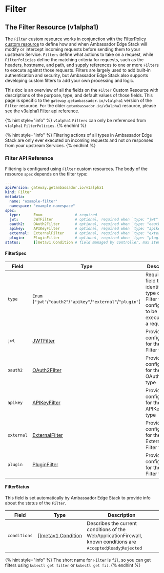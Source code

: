 # Filter

## The Filter Resource (v1alpha1)

The `Filter` custom resource works in conjunction with the [FilterPolicy custom resource](../filterpolicy.md) to define how and when Ambassador Edge Stack will modify or intercept incoming requests before sending them to your upstream Service. `Filters` define what actions to take on a request, while `FilterPolicies` define the matching criteria for requests, such as the headers, hostname, and path, and supply references to one or more `Filters` to execute against those requests. Filters are largely used to add built-in authentication and security, but Ambassador Edge Stack also supports developing custom filters to add your own processing and logic.

This doc is an overview of all the fields on the `Filter` Custom Resource with descriptions of the purpose, type, and default values of those fields. This page is specific to the `gateway.getambassador.io/v1alpha1` version of the `Filter` resource. For the older `getambassador.io/v3alpha1` resource, please see the [v3alpha1 Filter api reference](../../getambassador.io-v3alpha1/filter/).

{% hint style="info" %}
`v1alpha1` `Filters` can only be referenced from `v1alpha1` `FilterPolicies`.&#x20;
{% endhint %}

{% hint style="info" %}
Filtering actions of all types in Ambassador Edge Stack are only ever executed on incoming requests and not on responses from your upstream Services.
{% endhint %}

### Filter API Reference

Filtering is configured using `Filter` custom resources. The body of the resource `spec` depends on the filter type:

```yaml
---
apiVersion: gateway.getambassador.io/v1alpha1
kind: Filter
metadata:
  name: "example-filter"
  namespace: "example-namespace"
spec:
  type:      Enum               # required
  jwt:       JWTFilter          # optional, required when `type: "jwt"`
  oauth2:    OAuth2Filter       # optional, required when `type: "oauth2"`
  apikey:    APIKeyFilter       # optional, required when `type: "apikey"`
  external:  ExternalFilter     # optional, required when `type: "external"`
  plugin:    PluginFilter       # optional, required when `type: "plugin"`
status:      []metav1.Condition # field managed by controller, max items: 8
```

#### FilterSpec

| **Field**  | **Type**                                                       | **Description**                                                                                       |
| ---------- | -------------------------------------------------------------- | ----------------------------------------------------------------------------------------------------- |
| `type`     | `Enum` (`"jwt"`/`"oauth2"`/`"apikey"`/`"external"`/`"plugin"`) | Required field that identifies the type of the Filter that is configured to be executed on a request. |
| `jwt`      | [JWTFilter](the-jwt-filter-type.md)                            | Provides configuration for the JWT Filter type                                                        |
| `oauth2`   | [OAuth2Filter](the-oauth2-filter-type.md)                      | Provides configuration for the OAuth2 Filter type                                                     |
| `apikey`   | [APIKeyFilter](the-apikey-filter-type.md)                      | Provides configuration for the APIKey Filter type                                                     |
| `external` | [ExternalFilter](the-external-filter-type.md)                  | Provides configuration for the External Filter type                                                   |
| `plugin`   | [PluginFilter](the-plugin-filter-type.md)                      | Provides configuration for the Plugin Filter type                                                     |

#### FilterStatus

This field is set automatically by Ambassador Edge Stack to provide info about the status of the `Filter`.

| **Field**    | **Type**                                                                                 | **Description**                                                                                                    |
| ------------ | ---------------------------------------------------------------------------------------- | ------------------------------------------------------------------------------------------------------------------ |
| `conditions` | \[][metav1.Condition](https://pkg.go.dev/k8s.io/apimachinery/pkg/apis/meta/v1#Condition) | Describes the current conditions of the WebApplicationFirewall, known conditions are `Accepted`;`Ready`;`Rejected` |

{% hint style="info" %}
The short name for `Filter` is `fil`, so you can get filters using `kubectl get filter` or `kubectl get fil`.
{% endhint %}
